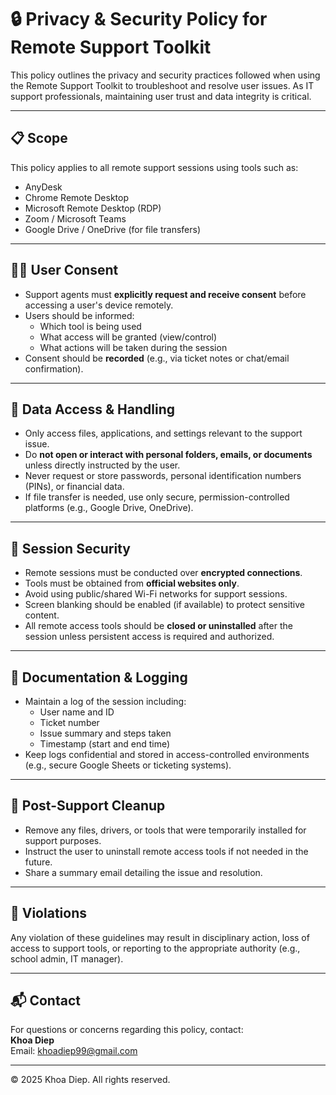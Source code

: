 # 🔒 Privacy & Security Policy for Remote Support Toolkit

This policy outlines the privacy and security practices followed when using the Remote Support Toolkit to troubleshoot and resolve user issues. As IT support professionals, maintaining user trust and data integrity is critical.

---

## 📋 Scope

This policy applies to all remote support sessions using tools such as:
- AnyDesk
- Chrome Remote Desktop
- Microsoft Remote Desktop (RDP)
- Zoom / Microsoft Teams
- Google Drive / OneDrive (for file transfers)

---

## 🧑‍💻 User Consent

- Support agents must **explicitly request and receive consent** before accessing a user's device remotely.
- Users should be informed:
  - Which tool is being used
  - What access will be granted (view/control)
  - What actions will be taken during the session
- Consent should be **recorded** (e.g., via ticket notes or chat/email confirmation).

---

## 📁 Data Access & Handling

- Only access files, applications, and settings relevant to the support issue.
- Do **not open or interact with personal folders, emails, or documents** unless directly instructed by the user.
- Never request or store passwords, personal identification numbers (PINs), or financial data.
- If file transfer is needed, use only secure, permission-controlled platforms (e.g., Google Drive, OneDrive).

---

## 🔐 Session Security

- Remote sessions must be conducted over **encrypted connections**.
- Tools must be obtained from **official websites only**.
- Avoid using public/shared Wi-Fi networks for support sessions.
- Screen blanking should be enabled (if available) to protect sensitive content.
- All remote access tools should be **closed or uninstalled** after the session unless persistent access is required and authorized.

---

## 🧾 Documentation & Logging

- Maintain a log of the session including:
  - User name and ID
  - Ticket number
  - Issue summary and steps taken
  - Timestamp (start and end time)
- Keep logs confidential and stored in access-controlled environments (e.g., secure Google Sheets or ticketing systems).

---

## 🧼 Post-Support Cleanup

- Remove any files, drivers, or tools that were temporarily installed for support purposes.
- Instruct the user to uninstall remote access tools if not needed in the future.
- Share a summary email detailing the issue and resolution.

---

## 🛑 Violations

Any violation of these guidelines may result in disciplinary action, loss of access to support tools, or reporting to the appropriate authority (e.g., school admin, IT manager).

---

## 📬 Contact

For questions or concerns regarding this policy, contact:  
**Khoa Diep**  
Email: [khoadiep99@gmail.com](mailto:khoadiep99@gmail.com)

---

© 2025 Khoa Diep. All rights reserved.
